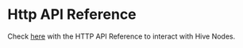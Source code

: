 # Http API Reference

Check [here](https://apidocs.trinity-tech.io/hive-node-https-apis/) with the HTTP API Reference to interact with Hive Nodes.
